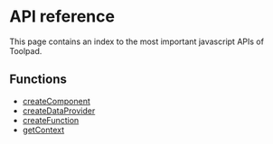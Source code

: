 # API reference

<p class="description">This page contains an index to the most important javascript APIs of Toolpad.</p>

## Functions

- [createComponent](/toolpad/reference/api/create-component/)
- [createDataProvider](/toolpad/reference/api/create-data-provider/)
- [createFunction](/toolpad/reference/api/create-function/)
- [getContext](/toolpad/reference/api/get-context/)
